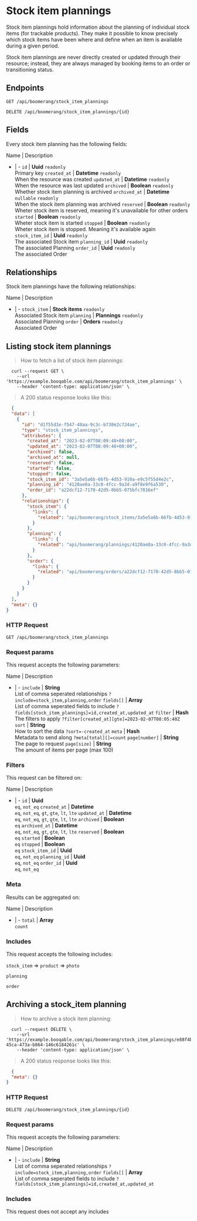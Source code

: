 # Stock item plannings

Stock item plannings hold information about the planning of individual stock items (for trackable products). They make it possible to know precisely which stock items have been where and define when an item is available during a given period.

Stock item plannings are never directly created or updated through their resource; instead, they are always managed by booking items to an order or transitioning status.

## Endpoints
`GET /api/boomerang/stock_item_plannings`

`DELETE /api/boomerang/stock_item_plannings/{id}`

## Fields
Every stock item planning has the following fields:

Name | Description
- | -
`id` | **Uuid** `readonly`<br>Primary key
`created_at` | **Datetime** `readonly`<br>When the resource was created
`updated_at` | **Datetime** `readonly`<br>When the resource was last updated
`archived` | **Boolean** `readonly`<br>Whether stock item planning is archived
`archived_at` | **Datetime** `nullable` `readonly`<br>When the stock item planning was archived
`reserved` | **Boolean** `readonly`<br>Wheter stock item is reserved, meaning it's unavailable for other orders
`started` | **Boolean** `readonly`<br>Wheter stock item is started
`stopped` | **Boolean** `readonly`<br>Wheter stock item is stopped. Meaning it's available again
`stock_item_id` | **Uuid** `readonly`<br>The associated Stock item
`planning_id` | **Uuid** `readonly`<br>The associated Planning
`order_id` | **Uuid** `readonly`<br>The associated Order


## Relationships
Stock item plannings have the following relationships:

Name | Description
- | -
`stock_item` | **Stock items** `readonly`<br>Associated Stock item
`planning` | **Plannings** `readonly`<br>Associated Planning
`order` | **Orders** `readonly`<br>Associated Order


## Listing stock item plannings



> How to fetch a list of stock item plannings:

```shell
  curl --request GET \
    --url 'https://example.booqable.com/api/boomerang/stock_item_plannings' \
    --header 'content-type: application/json' \
```

> A 200 status response looks like this:

```json
  {
  "data": [
    {
      "id": "d1f55d3e-f547-48aa-9c3c-b738e2c724ae",
      "type": "stock_item_plannings",
      "attributes": {
        "created_at": "2023-02-07T08:09:48+00:00",
        "updated_at": "2023-02-07T08:09:48+00:00",
        "archived": false,
        "archived_at": null,
        "reserved": false,
        "started": false,
        "stopped": false,
        "stock_item_id": "3a5e5a6b-66fb-4d53-910a-e9c5f55d4e2c",
        "planning_id": "4120ae0a-33c0-4fcc-9a3d-a9f8e9f6a530",
        "order_id": "a22dcf12-7170-42d5-8bb5-075bfc7816ef"
      },
      "relationships": {
        "stock_item": {
          "links": {
            "related": "api/boomerang/stock_items/3a5e5a6b-66fb-4d53-910a-e9c5f55d4e2c"
          }
        },
        "planning": {
          "links": {
            "related": "api/boomerang/plannings/4120ae0a-33c0-4fcc-9a3d-a9f8e9f6a530"
          }
        },
        "order": {
          "links": {
            "related": "api/boomerang/orders/a22dcf12-7170-42d5-8bb5-075bfc7816ef"
          }
        }
      }
    }
  ],
  "meta": {}
}
```

### HTTP Request

`GET /api/boomerang/stock_item_plannings`

### Request params

This request accepts the following parameters:

Name | Description
- | -
`include` | **String** <br>List of comma seperated relationships `?include=stock_item,planning,order`
`fields[]` | **Array** <br>List of comma seperated fields to include `?fields[stock_item_plannings]=id,created_at,updated_at`
`filter` | **Hash** <br>The filters to apply `?filter[created_at][gte]=2023-02-07T08:05:40Z`
`sort` | **String** <br>How to sort the data `?sort=-created_at`
`meta` | **Hash** <br>Metadata to send along `?meta[total][]=count`
`page[number]` | **String** <br>The page to request
`page[size]` | **String** <br>The amount of items per page (max 100)


### Filters

This request can be filtered on:

Name | Description
- | -
`id` | **Uuid** <br>`eq`, `not_eq`
`created_at` | **Datetime** <br>`eq`, `not_eq`, `gt`, `gte`, `lt`, `lte`
`updated_at` | **Datetime** <br>`eq`, `not_eq`, `gt`, `gte`, `lt`, `lte`
`archived` | **Boolean** <br>`eq`
`archived_at` | **Datetime** <br>`eq`, `not_eq`, `gt`, `gte`, `lt`, `lte`
`reserved` | **Boolean** <br>`eq`
`started` | **Boolean** <br>`eq`
`stopped` | **Boolean** <br>`eq`
`stock_item_id` | **Uuid** <br>`eq`, `not_eq`
`planning_id` | **Uuid** <br>`eq`, `not_eq`
`order_id` | **Uuid** <br>`eq`, `not_eq`


### Meta

Results can be aggregated on:

Name | Description
- | -
`total` | **Array** <br>`count`


### Includes

This request accepts the following includes:

`stock_item` => 
`product` => 
`photo`






`planning`


`order`






## Archiving a stock_item planning



> How to archive a stock item planning:

```shell
  curl --request DELETE \
    --url 'https://example.booqable.com/api/boomerang/stock_item_plannings/e88f4b3f-45ca-473a-b864-146c6184261c' \
    --header 'content-type: application/json' \
```

> A 200 status response looks like this:

```json
  {
  "meta": {}
}
```

### HTTP Request

`DELETE /api/boomerang/stock_item_plannings/{id}`

### Request params

This request accepts the following parameters:

Name | Description
- | -
`include` | **String** <br>List of comma seperated relationships `?include=stock_item,planning,order`
`fields[]` | **Array** <br>List of comma seperated fields to include `?fields[stock_item_plannings]=id,created_at,updated_at`


### Includes

This request does not accept any includes